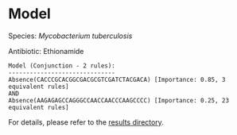 
# Model

Species: *Mycobacterium tuberculosis*

Antibiotic: Ethionamide

```
Model (Conjunction - 2 rules):
------------------------------
Absence(CACCCGCACGGCGACGCGTCGATCTACGACA) [Importance: 0.85, 3 equivalent rules]
AND
Absence(AAGAGAGCCAGGGCCAACCAACCCAAGCCCC) [Importance: 0.25, 23 equivalent rules]

```

For details, please refer to the [results directory](../../../../../results/scm_b/mycobacterium%20tuberculosis/ethionamide/repeat_9/).

